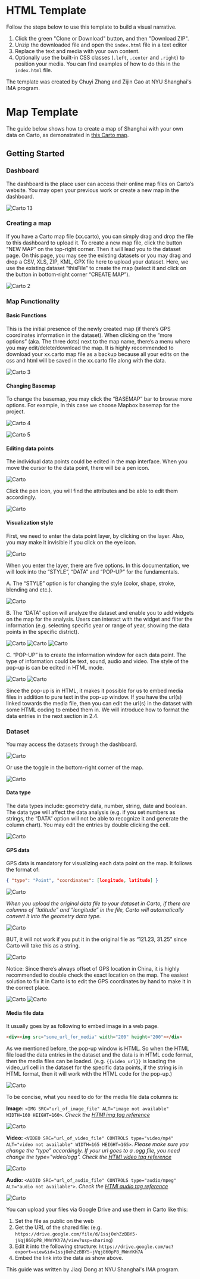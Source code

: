 # HTML Template

Follow the steps below to use this template to build a visual narrative.

1.  Click the green "Clone or Download" button, and then "Download ZIP".
1.  Unzip the downloaded file and open the `index.html` file in a text editor
1.  Replace the text and media with your own content.
1.  Optionally use the built-in CSS classes (`.left`, `.center` and `.right`) to position your media. You can find examples of how to do this in the `index.html` file.

The template was created by Chuyi Zhang and Zijin Gao at NYU Shanghai's IMA program.

# Map Template

The guide below shows how to create a map of Shanghai with your own data on Carto, as demonstrated in [this Carto map](https://jd3036.carto.com/builder/699904d2-7ae0-4be9-84c3-2f2e370fc263/embed).

## Getting Started

### Dashboard

The dashboard is the place user can access their online map files on Carto’s website. You may open your previous work or create a new map in the dashboard.

![Carto 13](assets/carto24.png)

### Creating a map

If you have a Carto map file (xx.carto), you can simply drag and drop the file to this dashboard to upload it. To create a new map file, click the button “NEW MAP” on the top-right corner. Then it will lead you to the dataset page. On this page, you may see the existing datasets or you may drag and drop a CSV, XLS, ZIP, KML, GPX file here to upload your dataset. Here, we use the existing dataset “thisFile” to create the map (select it and click on the button in bottom-right corner “CREATE MAP”).

![Carto 2](assets/carto22.png)

### Map Functionality

#### Basic Functions

This is the initial presence of the newly created map (if there’s GPS coordinates information in the dataset). When clicking on the “more options” (aka. The three dots) next to the map name, there’s a menu where you may edit/delete/download the map. It is highly recommended to download your xx.carto map file as a backup because all your edits on the css and html will be saved in the xx.carto file along with the data.

![Carto 3](assets/carto13.png)

#### Changing Basemap

To change the basemap, you may click the “BASEMAP” bar to browse more options. For example, in this case we choose Mapbox basemap for the project.

![Carto 4](assets/carto14.png)

![Carto 5](assets/carto3.png)

#### Editing data points

The individual data points could be edited in the map interface. When you move the cursor to the data point, there will be a pen icon.

![Carto](assets/carto15.png)

Click the pen icon, you will find the attributes and be able to edit them accordingly.

![Carto](assets/carto6.png)

#### Visualization style

First, we need to enter the data point layer, by clicking on the layer. Also, you may make it invisible if you click on the eye icon.

![Carto](assets/carto19.png)

When you enter the layer, there are five options. In this documentation, we will look into the “STYLE”, “DATA” and “POP-UP” for the fundamentals.

A. The “STYLE” option is for changing the style (color, shape, stroke, blending and etc.).

![Carto](assets/carto10.png)

B. The “DATA” option will analyze the dataset and enable you to add widgets on the map for the analysis. Users can interact with the widget and filter the information (e.g. selecting specific year or range of year, showing the data points in the specific district).

![Carto](assets/carto23.png)
![Carto](assets/carto12.png)
![Carto](assets/carto4.png)

C. “POP-UP” is to create the information window for each data point. The type of information could be text, sound, audio and video. The style of the pop-up is can be edited in HTML mode.

![Carto](assets/carto21.png)
![Carto](assets/carto2.png)

Since the pop-up is in HTML, it makes it possible for us to embed media files in addition to pure text in the pop-up window. If you have the url(s) linked towards the media file, then you can edit the url(s) in the dataset with some HTML coding to embed them in. We will introduce how to format the data entries in the next section in 2.4.

### Dataset

You may access the datasets through the dashboard.

![Carto](assets/carto26.png)

Or use the toggle in the bottom-right corner of the map.

![Carto](assets/carto18.png)

#### Data type

The data types include: geometry data, number, string, date and boolean. The data type will affect the data analysis (e.g. if you set numbers as strings, the “DATA” option will not be able to recognize it and generate the column chart). You may edit the entries by double clicking the cell.

![Carto](assets/carto16.png)

#### GPS data

GPS data is mandatory for visualizing each data point on the map. It follows the format of:

```json
{ "type": "Point", "coordinates": [longitude, latitude] }
```

![Carto](assets/carto25.png)

_When you upload the original data file to your dataset in Carto, if there are columns of “latitude” and “longitude” in the file, Carto will automatically convert it into the geometry data type._

![Carto](assets/carto20.png)

BUT, it will not work if you put it in the original file as “121.23, 31.25” since Carto will take this as a string.

![Carto](assets/carto5.png)

Notice: Since there’s always offset of GPS location in China, it is highly recommended to double check the exact location on the map. The easiest solution to fix it in Carto is to edit the GPS coordinates by hand to make it in the correct place.

![Carto](assets/carto9.png)
![Carto](assets/carto1.png)

#### Media file data

It usually goes by as following to embed image in a web page.

```html
<div><img src="some_url_for_media" width="200" height="200"></div>
```

As we mentioned before, the pop-up window is HTML. So when the HTML file load the data entries in the dataset and the data is in HTML code format, then the media files can be loaded. (e.g. `{{video_url}}` is loading the video_url cell in the dataset for the specific data points, if the string is in HTML format, then it will work with the HTML code for the pop-up.)

![Carto](assets/carto8.png)

To be concise, what you need to do for the media file data columns is:

**Image:** `<IMG SRC="url_of_image_file" ALT="image not available" WIDTH=160 HEIGHT=160>`. _Check the [HTMl img tag reference](https://www.w3schools.com/tags/tag_img.asp)_

![Carto](assets/carto7.png)

**Video:** `<VIDEO SRC="url_of_video_file" CONTROLS type="video/mp4" ALT="video not available" WIDTH=165 HEIGHT=165>`. _Please make sure you change the “type” accordingly. If your url goes to a .ogg file, you need change the type="video/ogg". Check the [HTMl video tag reference](https://www.w3schools.com/tags/tag_video.asp)_

![Carto](assets/carto17.png)

**Audio:** `<AUDIO SRC="url_of_audio_file" CONTROLS type="audio/mpeg" ALT="audio not available">`. _Check the [HTMl audio tag reference](https://www.w3schools.com/tags/tag_audio.asp)_

![Carto](assets/carto11.png)

You can upload your files via Google Drive and use them in Carto like this:

1.  Set the file as public on the web
1.  Get the URL of the shared file:
    (e.g. `https://drive.google.com/file/d/1ssjOehZzBBY5-jVqj860pP8_MWnYKh7A/view?usp=sharing`)
1.  Edit it into the following structure: `https://drive.google.com/uc?export=view&id=1ssjOehZzBBY5-jVqj860pP8_MWnYKh7A`
1.  Embed the link into the data as show above.

This guide was written by Jiaqi Dong at NYU Shanghai's IMA program.
